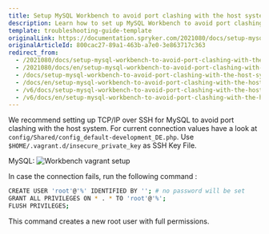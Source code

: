 ```yaml
---
title: Setup MySQL Workbench to avoid port clashing with the host system
description: Learn how to set up MySQL Workbench to avoid port clashing with the host system
template: troubleshooting-guide-template
originalLink: https://documentation.spryker.com/2021080/docs/setup-mysql-workbench-to-avoid-port-clashing-with-the-host-system
originalArticleId: 800cac27-89a1-463b-a7e0-3e863717c363
redirect_from:
  - /2021080/docs/setup-mysql-workbench-to-avoid-port-clashing-with-the-host-system
  - /2021080/docs/en/setup-mysql-workbench-to-avoid-port-clashing-with-the-host-system
  - /docs/setup-mysql-workbench-to-avoid-port-clashing-with-the-host-system
  - /docs/en/setup-mysql-workbench-to-avoid-port-clashing-with-the-host-system
  - /v6/docs/setup-mysql-workbench-to-avoid-port-clashing-with-the-host-system
  - /v6/docs/en/setup-mysql-workbench-to-avoid-port-clashing-with-the-host-system
---
```


We recommend setting up TCP/IP over SSH for MySQL to avoid port clashing with the host system. For current connection values have a look at `config/Shared/config_default-development_DE.php`. Use `$HOME/.vagrant.d/insecure_private_key` as SSH Key File.

MySQL:
![Workbench vagrant setup](https://spryker.s3.eu-central-1.amazonaws.com/docs/Developer+Guide/Installation/Troubleshooting/msql-workbench-vagrant-setup.png) 

In case the connection fails, run the following command :

```bash
CREATE USER 'root'@'%' IDENTIFIED BY ''; # no password will be set
GRANT ALL PRIVILEGES ON * . * TO 'root'@'%';
FLUSH PRIVILEGES;
```

This command creates a new root user with full permissions.
